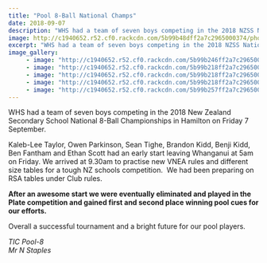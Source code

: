 ```yaml
---
title: "Pool 8-Ball National Champs"
date: 2018-09-07
description: "WHS had a team of seven boys competing in the 2018 NZSS National 8-Ball Championships in Hamilton."
image: http://c1940652.r52.cf0.rackcdn.com/5b99b48dff2a7c2965000374/photo-1.280.jpg
excerpt: "WHS had a team of seven boys competing in the 2018 NZSS National 8-Ball Championships in Hamilton."
image_gallery:
     - image: "http://c1940652.r52.cf0.rackcdn.com/5b99b246ff2a7c2965000366/Boys-at-hamilton.jpg"
     - image: "http://c1940652.r52.cf0.rackcdn.com/5b99b218ff2a7c296500035a/photo-3.jpg"
     - image: "http://c1940652.r52.cf0.rackcdn.com/5b99b218ff2a7c296500035c/photo-hamilton.jpg"
     - image: "http://c1940652.r52.cf0.rackcdn.com/5b99b218ff2a7c2965000359/photo-2.jpg"
     - image: "http://c1940652.r52.cf0.rackcdn.com/5b99b257ff2a7c2965000368/photo-1.jpg"
---
```


<p>WHS had a team of seven boys competing in the 2018 New Zealand Secondary School National 8-Ball Championships in Hamilton on Friday 7 September.</p>
<p>Kaleb-Lee Taylor, Owen Parkinson, Sean Tighe, Brandon Kidd, Benji Kidd, Ben Fantham and Ethan Scott had an early start leaving Whanganui at 5am on Friday. We arrived at 9.30am to practise new VNEA rules and different size tables for a tough NZ schools competition.&nbsp; We had been preparing on RSA tables under Club rules.</p>
<p><strong>After an awesome start we were eventually eliminated and played in the Plate competition and gained first and second place winning pool cues for our efforts.</strong></p>
<p>Overall a successful tournament and a bright future for our pool players.</p>
<p><em>TIC Pool-8</em><br /><em>Mr N Staples</em></p>

